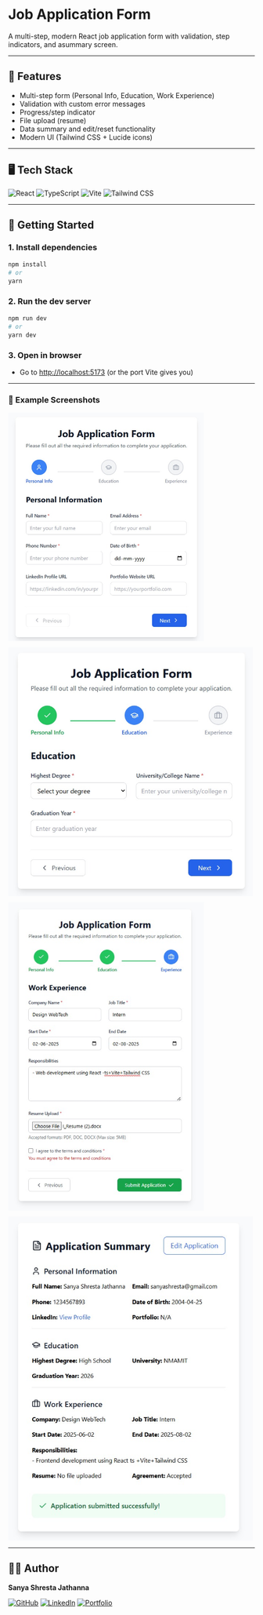 # Job Application Form

A multi-step, modern React job application form with validation, step indicators, and asummary screen.

---

## 🌟 Features

* Multi-step form (Personal Info, Education, Work Experience)
* Validation with custom error messages
* Progress/step indicator
* File upload (resume)
* Data summary and edit/reset functionality
* Modern UI (Tailwind CSS + Lucide icons)

---

## 🖥️ Tech Stack

![React](https://img.shields.io/badge/-React-DBF3FA?style=flat\&logo=react\&logoColor=black)
![TypeScript](https://img.shields.io/badge/-TypeScript-E8F0FE?style=flat\&logo=typescript\&logoColor=black)
![Vite](https://img.shields.io/badge/-Vite-FCF1F7?style=flat\&logo=vite\&logoColor=black)
![Tailwind CSS](https://img.shields.io/badge/-Tailwind%20CSS-E6FAF2?style=flat\&logo=tailwind-css\&logoColor=black)

---

## 🚀 Getting Started

### 1. **Install dependencies**

```bash
npm install
# or
yarn
```

### 2. **Run the dev server**

```bash
npm run dev
# or
yarn dev
```

### 3. **Open in browser**

* Go to [http://localhost:5173](http://localhost:5173) (or the port Vite gives you)

---
### 📸 Example Screenshots

<div style="display: flex; gap: 12px; flex-wrap: wrap;">
  <img src="./screenshots/ss1.jpg" alt="Personal Info" width="400"/>
  <img src="./screenshots/ss2.jpg" alt="Education" width="500"/>
  <img src="./screenshots/ss3.jpg" alt="Work Experience" width="400"/>
  <img src="./screenshots/ss4.jpg" alt="Summary" width="500"/>
</div>

---

## 👩‍💻 Author

**Sanya Shresta Jathanna**

[![GitHub](https://img.shields.io/badge/-GitHub-black?style=flat\&logo=github)](https://github.com/SanyaShresta25)
[![LinkedIn](https://img.shields.io/badge/-LinkedIn-ccf?style=flat\&logo=linkedin\&logoColor=black)](https://www.linkedin.com/in/sanya-shresta-jathanna)
[![Portfolio](https://img.shields.io/badge/-Portfolio-e6e6fa?style=flat)](https://sanyashresta.netlify.app/)